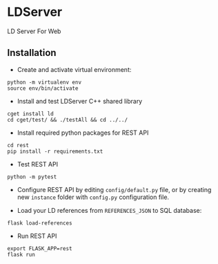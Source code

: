 # LDServer
LD Server For Web

## Installation

- Create and activate virtual environment:
```
python -m virtualenv env
source env/bin/activate
```

- Install and test LDServer C++ shared library
```
cget install ld
cd cget/test/ && ./testAll && cd ../../
```

- Install required python packages for REST API
```
cd rest
pip install -r requirements.txt
```

- Test REST API
```
python -m pytest
```

- Configure REST API by editing `config/default.py` file, or by creating new `instance` folder with `config.py` configuration file.

- Load your LD references from `REFERENCES_JSON` to SQL database:
```
flask load-references
```

- Run REST API
```
export FLASK_APP=rest
flask run
```
